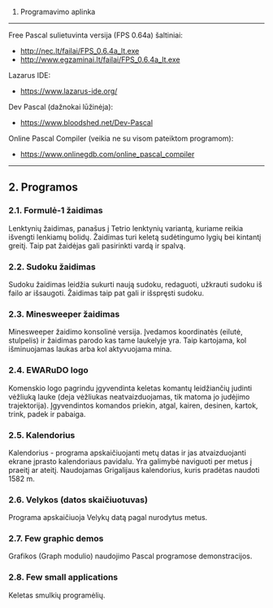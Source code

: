 
1. Programavimo aplinka
-----------------------
Free Pascal sulietuvinta versija (FPS 0.64a) šaltiniai:
 - http://nec.lt/failai/FPS_0.6.4a_lt.exe
 - http://www.egzaminai.lt/failai/FPS_0.6.4a_lt.exe

Lazarus IDE:
 - https://www.lazarus-ide.org/

Dev Pascal (dažnokai lūžinėja):
 - https://www.bloodshed.net/Dev-Pascal

Online Pascal Compiler (veikia ne su visom pateiktom programom): 
 - https://www.onlinegdb.com/online_pascal_compiler


---------- 

## 2. Programos

### 2.1. Formulė-1 žaidimas 
Lenktynių žaidimas, panašus į Tetrio lenktynių variantą, kuriame reikia išvengti lenkiamų bolidų. Žaidimas turi keletą sudėtingumo lygių bei kintantį greitį. Taip pat žaidėjas gali pasirinkti vardą ir spalvą.
 
### 2.2. Sudoku žaidimas 
Sudoku žaidimas leidžia sukurti naują sudoku, redaguoti, užkrauti sudoku iš failo ar išsaugoti. Žaidimas taip pat gali ir išspręsti sudoku.

### 2.3. Minesweeper žaidimas 
Minesweeper žaidimo konsolinė versija. Įvedamos koordinatės (eilutė, stulpelis) ir žaidimas parodo kas tame laukelyje yra. Taip kartojama, kol išminuojamas laukas arba kol aktyvuojama mina.

### 2.4. EWARuDO logo 
Komenskio logo pagrindu įgyvendinta keletas komantų leidžiančių judinti vėžliuką lauke (deja vėžliukas neatvaizduojamas, tik matoma jo judėjimo trajektorija). Įgyvendintos komandos priekin, atgal, kairen, desinen, kartok, trink, padek ir pabaiga.

### 2.5. Kalendorius 
Kalendorius - programa apskaičiuojanti metų datas ir jas atvaizduojanti ekrane įprasto kalendoriaus pavidalu. Yra galimybė naviguoti per metus į praeitį ar ateitį. Naudojamas Grigalijaus kalendorius, kuris pradėtas naudoti 1582 m.

### 2.6. Velykos (datos skaičiuotuvas) 
Programa apskaičiuoja Velykų datą pagal nurodytus metus.

### 2.7. Few graphic demos 
Grafikos (Graph modulio) naudojimo Pascal programose demonstracijos.

### 2.8. Few small applications 
Keletas smulkių programėlių.
